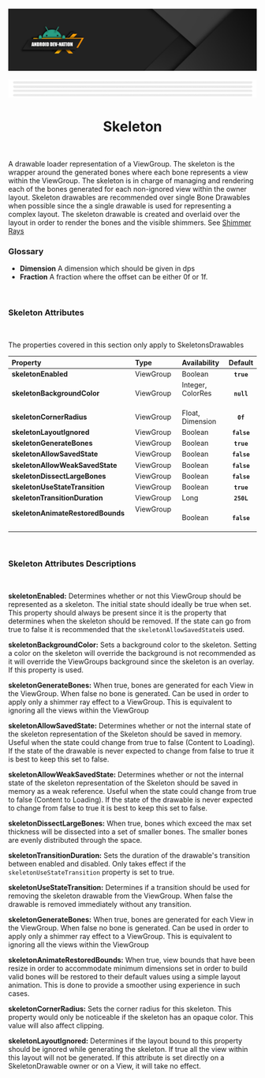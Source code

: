 [![Dev Nation Banner](../../media/images/android_dev_nation_banner.png)](https://medium.com/android-dev-nation)

<div align="center">
  
![Banner Demo](../../media/gifs/wide_banner_white.gif)

# Skeleton 
</div>

<br/>

A drawable loader representation of a ViewGroup. The skeleton is the wrapper around the generated bones where each bone represents a view within the ViewGroup. The skeleton is in charge of managing and rendering each of the bones generated for each non-ignored view within the owner layout. Skeleton drawables are recommended over single Bone Drawables when possible since the a single drawable is used for representing a complex layout. The skeleton drawable is created and overlaid over the layout in order to render the bones and the visible shimmers. See [Shimmer Rays](./SHIMMER_RAY.md)

### Glossary

* **Dimension** A dimension which should be given in dps  
* **Fraction** A fraction where the offset can be either 0f or 1f. 
<br/>

### Skeleton Attributes
<br/>

The properties covered in this section only apply to SkeletonsDrawables

| Property | Type | Availability | Default  |
|:----------|:-----|:-------------|:---------:|
|**skeletonEnabled** | ViewGroup |  Boolean | **`true`** |
|**skeletonBackgroundColor** | ViewGroup     | Integer, ColorRes   &nbsp; &nbsp; &nbsp; &nbsp; &nbsp;&nbsp;| **`null`** |
|**skeletonCornerRadius** | ViewGroup    | Float, Dimension | **`0f`** |
|**skeletonLayoutIgnored** | ViewGroup    | Boolean | **`false`** |
|**skeletonGenerateBones** | ViewGroup | Boolean | **`true`** |
|**skeletonAllowSavedState** | ViewGroup | Boolean | **`false`** |
|**skeletonAllowWeakSavedState** | ViewGroup | Boolean | **`false`** |
|**skeletonDissectLargeBones** | ViewGroup | Boolean | **`false`** |
|**skeletonUseStateTransition** | ViewGroup | Boolean | **`true`** |
|**skeletonTransitionDuration** | ViewGroup | Long | **`250L`** |
|**skeletonAnimateRestoredBounds** &nbsp; &nbsp; &nbsp; &nbsp; &nbsp; &nbsp; &nbsp;&nbsp; &nbsp; &nbsp; &nbsp;&nbsp; &nbsp; &nbsp; &nbsp; &nbsp;| ViewGroup &nbsp;  &nbsp; &nbsp; &nbsp;&nbsp; &nbsp; &nbsp; &nbsp; &nbsp; &nbsp; &nbsp; &nbsp; &nbsp; &nbsp; &nbsp; &nbsp;| Boolean | **`false`** |
<br/>

### Skeleton Attributes Descriptions

<br/>

**skeletonEnabled:**  Determines whether or not this ViewGroup should be represented as a skeleton. The initial state should ideally be true when set. This property should always be present since it is the property that determines when the skeleton should be removed. If the state can go from true to false it is recommended that the `skeletonAllowSavedState`is used.

**skeletonBackgroundColor:** Sets a background color to the skeleton. Setting a color on the skeleton will override the background is not recommended as it will override the ViewGroups background since the skeleton is an overlay. If this property is used.

**skeletonGenerateBones:** When true, bones are generated for each View in the ViewGroup. When false no bone is generated. Can be used in order to apply only a shimmer ray effect to a ViewGroup. This is equivalent to ignoring all the views within the ViewGroup

**skeletonAllowSavedState:** Determines whether or not the internal state of the skeleton representation of the Skeleton should be saved in memory. Useful when the state could change from true to false (Content to Loading). If the state of the drawable is never expected to change from false to true it is best to keep this set to false.

**skeletonAllowWeakSavedState:** Determines whether or not the internal state of the skeleton representation of the Skeleton should be saved in memory as a weak reference. Useful when the state could change from true to false (Content to Loading). If the state of the drawable is never expected to change from false to true it is best to keep this set to false.

**skeletonDissectLargeBones:** When true, bones which exceed the max set thickness will be dissected into a set of smaller bones. The smaller bones are evenly distributed through the space.

**skeletonTransitionDuration:** Sets the duration of the drawable's transition between enabled and disabled. Only takes effect if the `skeletonUseStateTransition` property is set to true.

**skeletonUseStateTransition:** Determines if a transition should be used for removing the skeleton drawable from the ViewGroup. When false the drawable is removed immediately without any transition.

**skeletonGenerateBones:** When true, bones are generated for each View in the ViewGroup. When false no bone is generated. Can be used in order to apply only a shimmer ray effect to a ViewGroup. This is equivalent to ignoring all the views within the ViewGroup

**skeletonAnimateRestoredBounds:** When true, view bounds that have been resize in order to accommodate minimum dimensions set in order to build valid bones will be restored to their default values using a simple layout animation. This is done to provide a smoother using experience in such cases.

**skeletonCornerRadius:** Sets the corner radius for this skeleton. This property would only be noticeable if the skeleton has an opaque color. This value will also affect clipping.

**skeletonLayoutIgnored:** Determines if the layout bound to this property should be ignored while generating the skeleton. If true all the view within this layout will not be generated. If this attribute is set directly on a SkeletonDrawable owner or on a View, it will take no effect.

